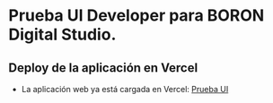 ﻿# Prueba UI Developer para BORON Digital Studio.

## Deploy de la aplicación en Vercel

- La aplicación web ya está cargada en Vercel: [Prueba UI](https://boron-ui-prueba.vercel.app/)
